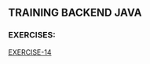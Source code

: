 ## TRAINING BACKEND JAVA
### EXERCISES:
[EXERCISE-14](https://github.com/realnautcloud/training-java-index/blob/main/README.md#exe-14)

